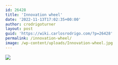 ```yaml
---
id: 26428
title: 'Innovation wheel'
date: '2022-11-13T17:02:35+00:00'
author: crodrigoturner
layout: post
guid: 'https://wiki.carlosrodrigo.com/?p=26428'
permalink: /innovation-wheel/
image: /wp-content/uploads/Innovation-wheel.jpg
---
```


![](https://wiki.carlosrodrigo.com/wp-content/uploads/Innovation-wheel-250x211.jpg)